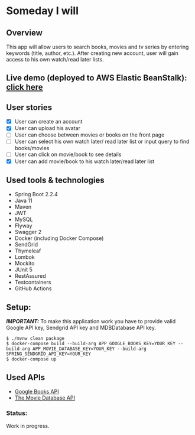 # **Someday I will**

## Overview
This app will allow users to search books, movies and tv series by entering keywords (title, author, etc.).
After creating new account, user will gain access to his own watch/read later lists.

## Live demo (deployed to AWS Elastic BeanStalk): [click here](http://somedayiwill-env.eba-3hdq2v4t.us-west-2.elasticbeanstalk.com/swagger-ui.html#/)

## User stories
 - [x] User can create an account
 - [x] User can upload his avatar
 - [ ] User can choose between movies or books on the front page
 - [ ] User can select his own watch later/ read later list or input query to find books/movies
 - [ ] User can click on movie/book to see details
 - [x] User can add movie/book to his watch later/read later list

## Used tools & technologies
* Spring Boot 2.2.4
* Java 11
* Maven
* JWT
* MySQL
* Flyway
* Swagger 2
* Docker (including Docker Compose)
* SendGrid
* Thymeleaf
* Lombok
* Mockito
* JUnit 5
* RestAssured
* Testcontainers
* GitHub Actions


## Setup:
***IMPORTANT:*** To make this application work you have to provide valid Google API key, Sendgrid API key and MDBDatabase API key.

```
$ ./mvnw clean package
$ docker-compose build --build-arg APP_GOOGLE_BOOKS_KEY=YOUR_KEY --build-arg APP_MOVIE_DATABASE_KEY=YOUR_KEY --build-arg SPRING_SENDGRID_API_KEY=YOUR_KEY
$ docker-compose up
```

## Used APIs
* [Google Books API](https://developers.google.com/books)
* [The Movie Database API](https://developers.themoviedb.org/3/genres/get-tv-list)


### Status:
Work in progress. 

